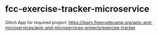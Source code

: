# fcc-exercise-tracker-microservice
Glitch App for required project: https://learn.freecodecamp.org/apis-and-microservices/apis-and-microservices-projects/exercise-tracker
